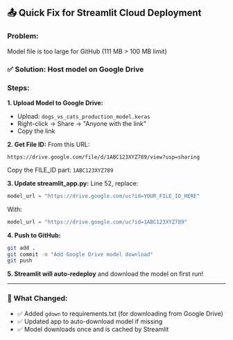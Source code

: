 ## 📤 Quick Fix for Streamlit Cloud Deployment

### Problem:
Model file is too large for GitHub (111 MB > 100 MB limit)

### ✅ Solution: Host model on Google Drive

### Steps:

**1. Upload Model to Google Drive:**
   - Upload: `dogs_vs_cats_production_model.keras`
   - Right-click → Share → "Anyone with the link"
   - Copy the link

**2. Get File ID:**
   From this URL:
   ```
   https://drive.google.com/file/d/1ABC123XYZ789/view?usp=sharing
   ```
   Copy the FILE_ID part: `1ABC123XYZ789`

**3. Update streamlit_app.py:**
   Line 52, replace:
   ```python
   model_url = "https://drive.google.com/uc?id=YOUR_FILE_ID_HERE"
   ```
   With:
   ```python
   model_url = "https://drive.google.com/uc?id=1ABC123XYZ789"
   ```

**4. Push to GitHub:**
   ```bash
   git add .
   git commit -m "Add Google Drive model download"
   git push
   ```

**5. Streamlit will auto-redeploy** and download the model on first run!

---

### 📝 What Changed:
- ✅ Added `gdown` to requirements.txt (for downloading from Google Drive)
- ✅ Updated app to auto-download model if missing
- ✅ Model downloads once and is cached by Streamlit
